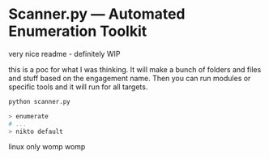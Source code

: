
# Scanner.py — Automated Enumeration Toolkit

very nice readme - definitely WIP

this is a poc for what I was thinking. It will make a bunch of folders and files and stuff based on the engagement name. Then you can run modules or specific tools and it will run for all targets.


```bash
python scanner.py

> enumerate
# ...
> nikto default
```

linux only womp womp